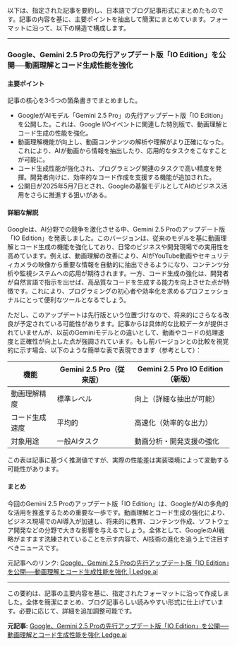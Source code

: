 以下は、指定された記事を要約し、日本語でブログ記事形式にまとめたものです。記事の内容を基に、主要ポイントを抽出して簡潔にまとめています。フォーマットに沿って、以下の構造で構成します。

---

### Google、Gemini 2.5 Proの先行アップデート版「IO Edition」を公開──動画理解とコード生成性能を強化

#### 主要ポイント
記事の核心を3-5つの箇条書きでまとめました。
- GoogleがAIモデル「Gemini 2.5 Pro」の先行アップデート版「IO Edition」を公開した。これは、Google I/Oイベントに関連した特別版で、動画理解とコード生成の性能を強化。
- 動画理解機能が向上し、動画コンテンツの解析や理解がより正確になった。これにより、AIが動画から情報を抽出したり、応用的なタスクをこなすことが可能に。
- コード生成性能が強化され、プログラミング関連のタスクで高い精度を発揮。開発者向けに、効率的なコード作成を支援する機能が追加された。
- 公開日が2025年5月7日とされ、Googleの基盤モデルとしてAIのビジネス活用をさらに推進する狙いがある。

#### 詳細な解説
Googleは、AI分野での競争を激化させる中、Gemini 2.5 Proのアップデート版「IO Edition」を発表しました。このバージョンは、従来のモデルを基に動画理解とコード生成の機能を強化しており、日常のビジネスや開発現場での実用性を高めています。例えば、動画理解の改善により、AIがYouTube動画やセキュリティカメラの映像から重要な情報を自動的に抽出できるようになり、コンテンツ分析や監視システムへの応用が期待されます。一方、コード生成の強化は、開発者が自然言語で指示を出せば、高品質なコードを生成する能力を向上させた点が特徴です。これにより、プログラミングの初心者や効率化を求めるプロフェッショナルにとって便利なツールとなるでしょう。

ただし、このアップデートは先行版という位置づけなので、将来的にさらなる改良が予定されている可能性があります。記事からは具体的な比較データが提供されていませんが、以前のGeminiモデルとの違いとして、動画やコードの処理速度と正確性が向上した点が強調されています。もし前バージョンとの比較を視覚的に示す場合、以下のような簡単な表で表現できます（参考として）：

| 機能 | Gemini 2.5 Pro（従来版） | Gemini 2.5 Pro IO Edition（新版） |
|-------------------|---------------------------|----------------------------------|
| 動画理解精度 | 標準レベル | 向上（詳細な抽出が可能） |
| コード生成速度 | 平均的 | 高速化（効率的な出力） |
| 対象用途 | 一般AIタスク | 動画分析・開発支援の強化 |

この表は記事に基づく推測値ですが、実際の性能差は実装環境によって変動する可能性があります。

#### まとめ
今回のGemini 2.5 Proのアップデート版「IO Edition」は、GoogleがAIの多角的な活用を推進するための重要な一歩です。動画理解とコード生成の強化により、ビジネス現場でのAI導入が加速し、将来的に教育、コンテンツ作成、ソフトウェア開発などの分野で大きな影響を与えるでしょう。全体として、GoogleのAI戦略がますます洗練されていることを示す内容で、AI技術の進化を追う上で注目すべきニュースです。

元記事へのリンク: [Google、Gemini 2.5 Proの先行アップデート版「IO Edition」を公開──動画理解とコード生成性能を強化 | Ledge.ai](https://ledge.ai/google-gemini-2-5-pro-io-edition/)

---

この要約は、記事の主要内容を基に、指定されたフォーマットに沿って作成しました。全体を簡潔にまとめ、ブログ記事らしい読みやすい形式に仕上げています。必要に応じて、詳細を追加調整可能です。

**元記事:** [Google、Gemini 2.5 Proの先行アップデート版「IO Edition」を公開──動画理解とコード生成性能を強化 Ledge.ai](https://ledge.ai/articles/gemini_2_5_io_edition_update)